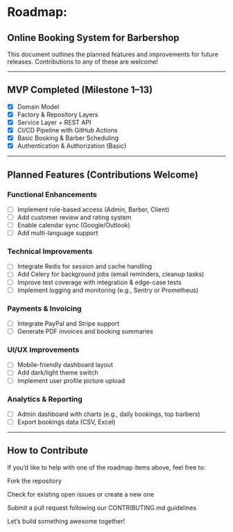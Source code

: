  

#  Roadmap: 
## Online Booking System for Barbershop

This document outlines the planned features and improvements for future releases. Contributions to any of these are welcome!

---

##  MVP Completed (Milestone 1–13)
- [x] Domain Model
- [x] Factory & Repository Layers
- [x] Service Layer + REST API
- [x] CI/CD Pipeline with GitHub Actions
- [x] Basic Booking & Barber Scheduling
- [x] Authentication & Authorization (Basic)

---

##  Planned Features (Contributions Welcome)

###  Functional Enhancements
- [ ] Implement role-based access (Admin, Barber, Client)
- [ ] Add customer review and rating system
- [ ] Enable calendar sync (Google/Outlook)
- [ ] Add multi-language support

###  Technical Improvements
- [ ] Integrate Redis for session and cache handling
- [ ] Add Celery for background jobs (email reminders, cleanup tasks)
- [ ] Improve test coverage with integration & edge-case tests
- [ ] Implement logging and monitoring (e.g., Sentry or Prometheus)

###  Payments & Invoicing
- [ ] Integrate PayPal and Stripe support
- [ ] Generate PDF invoices and booking summaries

###  UI/UX Improvements
- [ ] Mobile-friendly dashboard layout
- [ ] Add dark/light theme switch
- [ ] Implement user profile picture upload

###  Analytics & Reporting
- [ ] Admin dashboard with charts (e.g., daily bookings, top barbers)
- [ ] Export bookings data (CSV, Excel)

---

## How to Contribute

If you’d like to help with one of the roadmap items above, feel free to:

Fork the repository

Check for existing open issues or create a new one

Submit a pull request following our CONTRIBUTING.md guidelines

Let’s build something awesome together!


